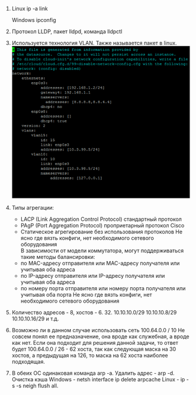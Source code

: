 1.  Linux ip -a link
  
    Windows ipconfig

2.  Протокол LLDP, пакет lldpd, команда lldpctl

3.  Используется технология VLAN. Также называется пакет в linux.
    ![screenshot](https://github.com/gorinich666/netology.devops/blob/main/3.7.3.png?raw=true)

4.  Типы агрегации:    
      * LACP (Link Aggregation Control Protocol) стандартный протокол
      * PAgP (Port Aggregation Protocol) проприетарный протокол Cisco
      * Статическое агрегирование без использования протоколов
    Не ясно где вязть конфиги, нет необходимого сетевого оборудования  
    В зависимости от модели коммутатора, могут поддерживаться такие методы балансировки:
      * по MAC-адресу отправителя или MAC-адресу получателя или учитывая оба адреса
      * по IP-адресу отправителя или IP-адресу получателя или учитывая оба адреса
      * по номеру порта отправителя или номеру порта получателя или учитывая оба порта
    Не ясно где вязть конфиги, нет необходимого сетевого оборудования        
    
5.  Количество адресов - 8, хостов - 6. 32. 10.10.10.0/29 10.10.10.8/29 10.10.10.16/29 и т.д.

6.  Возможно ли в данном случае использовать сеть 100.64.0.0 / 10 Не совсем понял ее предназначение, она вроде как служебная, а вроде как нет. Если она подходит для    решения данной задачи, то ответ будет 100.64.0.0 / 26 - 62 хоста, так как следующая маска на 30 хостов, а предыдущая на 126, то маска на 62 хоста наиболее подходящая. 

7.  В обеих ОС одинаковая команда arp -a. Удалить адрес - arp -d. Очистка кэша Windows - netsh interface ip delete arpcache Linux - ip -s -s neigh flush all.    
